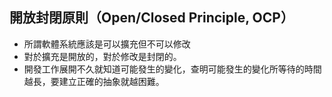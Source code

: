## 開放封閉原則（Open/Closed Principle, OCP）
* 所謂軟體系統應該是可以擴充但不可以修改
* 對於擴充是開放的，對於修改是封閉的。
* 開發工作展開不久就知道可能發生的變化，查明可能發生的變化所等待的時間越長，要建立正確的抽象就越困難。